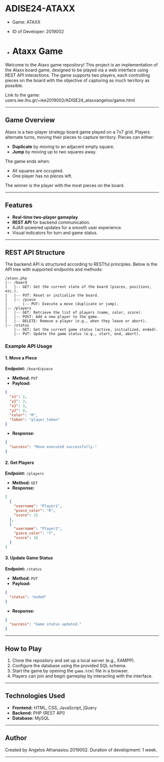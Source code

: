 # ADISE24-ATAXX 

* Game: ATAXX 
* ID of Developer: 2019002

* # Ataxx Game

Welcome to the Ataxx game repository! This project is an implementation of the Ataxx board game, designed to be played via a web interface using REST API interactions. The game supports two players, each controlling pieces on the board with the objective of capturing as much territory as possible.

Link to the game: users.iee.ihu.gr/~iee2019002/ADISE24_ataxxangelos/game.html

---

## Game Overview
Ataxx is a two-player strategy board game played on a 7x7 grid. Players alternate turns, moving their pieces to capture territory. Pieces can either:

- **Duplicate** by moving to an adjacent empty square.
- **Jump** by moving up to two squares away.

The game ends when:
- All squares are occupied.
- One player has no pieces left.

The winner is the player with the most pieces on the board.

---

## Features
- **Real-time two-player gameplay**.
- **REST API** for backend communication.
- AJAX-powered updates for a smooth user experience.
- Visual indicators for turn and game status.

---

## REST API Structure

The backend API is structured according to RESTful principles. Below is the API tree with supported endpoints and methods:

```
/ataxx.php
|-- /board
|   |-- GET: Get the current state of the board (pieces, positions, etc.).
|   |-- PUT: Reset or initialize the board.
|   |-- /piece
|       |-- PUT: Execute a move (duplicate or jump).
|-- /players
|   |-- GET: Retrieve the list of players (name, color, score).
|   |-- POST: Add a new player to the game.
|   |-- DELETE: Remove a player (e.g., when they leave or abort).
|-- /status
    |-- GET: Get the current game status (active, initialized, ended).
    |-- PUT: Update the game status (e.g., start, end, abort).
```

### Example API Usage

#### 1. **Move a Piece**
**Endpoint:** `/board/piece`
- **Method:** `PUT`
- **Payload:**
```json
{
  "x1": 2,
  "y1": 3,
  "x2": 3,
  "y2": 4,
  "color": "R",
  "token": "player_token"
}
```
- **Response:**
```json
{
  "success": "Move executed successfully."
}
```

#### 2. **Get Players**
**Endpoint:** `/players`
- **Method:** `GET`
- **Response:**
```json
[
  {
    "username": "Player1",
    "piece_color": "R",
    "score": 15
  },
  {
    "username": "Player2",
    "piece_color": "Y",
    "score": 10
  }
]
```

#### 3. **Update Game Status**
**Endpoint:** `/status`
- **Method:** `PUT`
- **Payload:**
```json
{
  "status": "ended"
}
```
- **Response:**
```json
{
  "success": "Game status updated."
}
```

---

## How to Play
1. Clone the repository and set up a local server (e.g., XAMPP).
2. Configure the database using the provided SQL schema.
3. Start the game by opening the `game.html` file in a browser.
4. Players can join and begin gameplay by interacting with the interface.

---

## Technologies Used
- **Frontend:** HTML, CSS, JavaScript, jQuery
- **Backend:** PHP (REST API)
- **Database:** MySQL

---

## Author
Created by Angelos Athanasiou 2019002.
Duration of development: 1 week.

---

